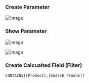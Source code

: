### Create Parameter
![image](https://user-images.githubusercontent.com/101076043/160095717-484a44d5-29a7-4c28-afea-dfdaa973492a.png)

### Show Parameter
![image](https://user-images.githubusercontent.com/101076043/160097845-a6e5e926-904a-4342-8190-0b819eccf897.png)

![image](https://user-images.githubusercontent.com/101076043/160098366-8878db40-3052-41a0-b29a-71a48e29244a.png)


### Create Calcualted Field (Filter)
```
CONTAINS([Product],[Search Produk])
```
